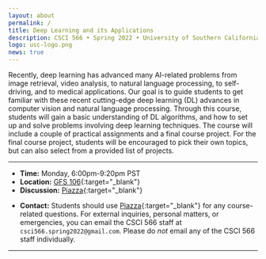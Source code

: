 ```yaml
---
layout: about
permalink: /
title: Deep Learning and its Applications
description: CSCI 566 • Spring 2022 • University of Southern California
logo: usc-logo.png
news: true
---
```


Recently, deep learning has advanced many AI-related problems from image retrieval, video analysis, to natural language processing, to self-driving, and to medical applications. Our goal is to guide students to get familiar with these recent cutting-edge deep learning (DL) advances in computer vision and natural language processing. Through this course, students will gain a basic understanding of DL algorithms, and how to set up and solve problems involving deep learning techniques. The course will include a couple of practical assignments and a final course project. For the final course project, students will be encouraged to pick their own topics, but can also select from a provided list of projects.

***

- **Time:** Monday, 6:00pm-9:20pm PST
- **Location:** [GFS 106](https://maps.usc.edu/?id=1928&reference=GFS){:target="\_blank"}
- **Discussion:** [Piazza](https://piazza.com/class/kxzeecw2s71535){:target="\_blank"}
<!-- - **HW submission:** [Gradescope](https://www.gradescope.com/courses/36025){:target="\_blank"} -->
<!-- - **Online Lectures:** The lectures will be live-streamed through [Panopto](https://scs.hosted.panopto.com/Panopto/Pages/Sessions/List.aspx?folderID=0f44b4d7-fb4e-49eb-b88d-a9d00125e1b3){:target="\_blank"}, recorded, and made available on [YouTube](https://www.youtube.com/playlist?list=PLoZgVqqHOumTY2CAQHL45tQp6kmDnDcqn){:target="\_blank"}. -->
- **Contact:** Students should use [Piazza](https://piazza.com/class/kxzeecw2s71535){:target="\_blank"} for any course-related questions. For external inquiries, personal matters, or emergencies, you can email the CSCI 566 staff at `csci566.spring2022@gmail.com`. Please do *not* email any of the CSCI 566 staff individually.

***
